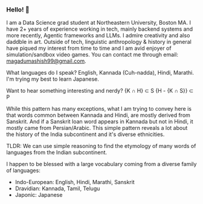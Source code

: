 ### Hello! 👋 


I am a Data Science grad student at Northeastern University, Boston MA. I have 2+ years of experience working in tech, mainly backend systems and more recently, Agentic frameworks and LLMs. I admire creativity and also daddble in art.
Outside of tech, linguistic anthropology & history in general have piqued my interest from time to time and I am avid enjoyer of simulation/sandbox video games. You can contact me through email: magadumashish99@gmail.com.



What languages do I speak?
English, Kannada (Cuh-nadda), Hindi, Marathi. I'm trying my best to learn Japanese.

Want to hear something interesting and nerdy?
{K ∩ H} ⊂ S
{H - {K ∩ S}} ⊂ P

While this pattern has many exceptions, what I am trying to convey here is that words common between Kannada and Hindi, are mostly derived from Sanskrit. And if a Sanskrit loan word appears in Kannada but not in Hindi, it mostly came from Persian/Arabic.
This simple pattern reveals a lot about the history of the India subcontinent and it's diverse ethnicities.

TLDR: We can use simple reasoning to find the etymology of many words of languages from the Indian subcontinent.

I happen to be blessed with a large vocabulary coming from a diverse family of languages:
- Indo-European: English, Hindi, Marathi, Sanskrit
- Dravidian: Kannada, Tamil, Telugu
- Japonic: Japanese
